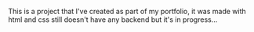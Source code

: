This is a project that I've created as part of my portfolio, it was made with html and css still doesn't have any backend but it's in progress...
